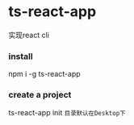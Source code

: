 # ts-react-app
实现react cli
### install
npm i -g ts-react-app
### create a project
ts-react-app init
``目录默认在Desktop下``
